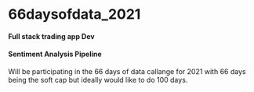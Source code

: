# 66daysofdata_2021
#### Full stack trading app Dev 
#### Sentiment Analysis Pipeline
Will be participating in the 66 days of data callange for 2021 with 66 days being the soft cap but ideally would like to do 100 days.
